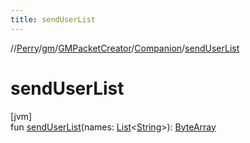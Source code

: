 ```yaml
---
title: sendUserList
---
```

//[Perry](../../../../index.html)/[gm](../../index.html)/[GMPacketCreator](../index.html)/[Companion](index.html)/[sendUserList](send-user-list.html)



# sendUserList



[jvm]\
fun [sendUserList](send-user-list.html)(names: [List](https://kotlinlang.org/api/latest/jvm/stdlib/kotlin.collections/-list/index.html)&lt;[String](https://kotlinlang.org/api/latest/jvm/stdlib/kotlin/-string/index.html)&gt;): [ByteArray](https://kotlinlang.org/api/latest/jvm/stdlib/kotlin/-byte-array/index.html)




